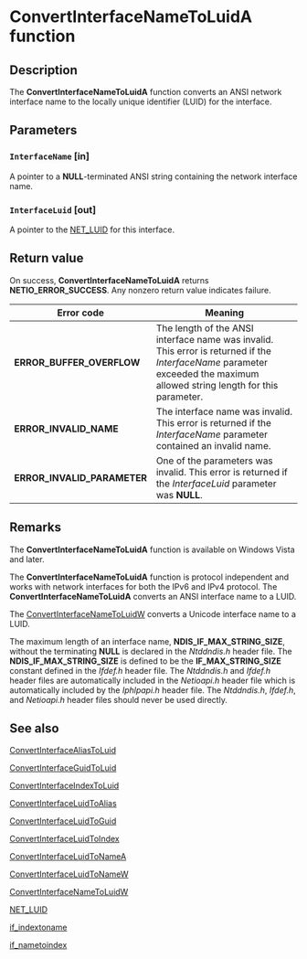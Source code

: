 # ConvertInterfaceNameToLuidA function

## Description

The
**ConvertInterfaceNameToLuidA** function converts an ANSI network interface name to the locally unique identifier (LUID) for the interface.

## Parameters

### `InterfaceName` [in]

A pointer to a **NULL**-terminated ANSI string containing the network interface name.

### `InterfaceLuid` [out]

A pointer to the [NET_LUID](https://learn.microsoft.com/windows/desktop/api/ifdef/ns-ifdef-net_luid_lh) for this interface.

## Return value

On success,
**ConvertInterfaceNameToLuidA** returns **NETIO_ERROR_SUCCESS**. Any nonzero return value indicates failure.

| Error code | Meaning |
| --- | --- |
| **ERROR_BUFFER_OVERFLOW** | The length of the ANSI interface name was invalid. This error is returned if the *InterfaceName* parameter exceeded the maximum allowed string length for this parameter. |
| **ERROR_INVALID_NAME** | The interface name was invalid. This error is returned if the *InterfaceName* parameter contained an invalid name. |
| **ERROR_INVALID_PARAMETER** | One of the parameters was invalid. This error is returned if the *InterfaceLuid* parameter was **NULL**. |

## Remarks

The **ConvertInterfaceNameToLuidA** function is available on Windows Vista and later.

The **ConvertInterfaceNameToLuidA** function is protocol independent and works with network interfaces for both the IPv6 and IPv4 protocol. The **ConvertInterfaceNameToLuidA** converts an ANSI interface name to a LUID.

The [ConvertInterfaceNameToLuidW](https://learn.microsoft.com/windows/desktop/api/netioapi/nf-netioapi-convertinterfacenametoluidw) converts a Unicode interface name to a LUID.

The maximum length of an interface name, **NDIS_IF_MAX_STRING_SIZE**, without the terminating **NULL** is declared in the *Ntddndis.h* header file. The **NDIS_IF_MAX_STRING_SIZE** is defined to be the **IF_MAX_STRING_SIZE** constant defined in the *Ifdef.h* header file. The *Ntddndis.h* and *Ifdef.h* header files are automatically included in the *Netioapi.h* header file which is automatically included by the *Iphlpapi.h* header file. The *Ntddndis.h*, *Ifdef.h*, and  *Netioapi.h* header files should never be used directly.

## See also

[ConvertInterfaceAliasToLuid](https://learn.microsoft.com/windows/desktop/api/netioapi/nf-netioapi-convertinterfacealiastoluid)

[ConvertInterfaceGuidToLuid](https://learn.microsoft.com/windows/desktop/api/netioapi/nf-netioapi-convertinterfaceguidtoluid)

[ConvertInterfaceIndexToLuid](https://learn.microsoft.com/windows/desktop/api/netioapi/nf-netioapi-convertinterfaceindextoluid)

[ConvertInterfaceLuidToAlias](https://learn.microsoft.com/windows/desktop/api/netioapi/nf-netioapi-convertinterfaceluidtoalias)

[ConvertInterfaceLuidToGuid](https://learn.microsoft.com/windows/desktop/api/netioapi/nf-netioapi-convertinterfaceluidtoguid)

[ConvertInterfaceLuidToIndex](https://learn.microsoft.com/windows/desktop/api/netioapi/nf-netioapi-convertinterfaceluidtoindex)

[ConvertInterfaceLuidToNameA](https://learn.microsoft.com/windows/desktop/api/netioapi/nf-netioapi-convertinterfaceluidtonamea)

[ConvertInterfaceLuidToNameW](https://learn.microsoft.com/windows/desktop/api/netioapi/nf-netioapi-convertinterfaceluidtonamew)

[ConvertInterfaceNameToLuidW](https://learn.microsoft.com/windows/desktop/api/netioapi/nf-netioapi-convertinterfacenametoluidw)

[NET_LUID](https://learn.microsoft.com/windows/desktop/api/ifdef/ns-ifdef-net_luid_lh)

[if_indextoname](https://learn.microsoft.com/windows/desktop/api/netioapi/nf-netioapi-if_indextoname)

[if_nametoindex](https://learn.microsoft.com/windows/desktop/api/netioapi/nf-netioapi-if_nametoindex)